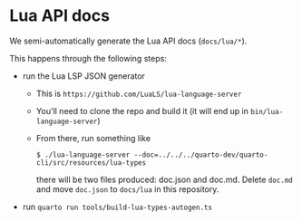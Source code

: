 # Lua API docs

We semi-automatically generate the Lua API docs (`docs/lua/*`).

This happens through the following steps:

- run the Lua LSP JSON generator
  - This is `https://github.com/LuaLS/lua-language-server`
  - You'll need to clone the repo and build it (it will end up in `bin/lua-language-server`)
  - From there, run something like
    
    ```
    $ ./lua-language-server --doc=../../../quarto-dev/quarto-cli/src/resources/lua-types
    ```

    there will be two files produced: doc.json and doc.md. Delete `doc.md` and move `doc.json` to `docs/lua` in this repository.

- run `quarto run tools/build-lua-types-autogen.ts`
